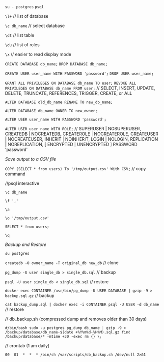 `su - postgres`
`psql`

`\l+` // list of database

`\c db_name` // select database

`\dt` // list table

`\du` // list of roles

`\x` // easier to read display mode

`CREATE DATABASE db_name;` `DROP DATABASE db_name;`

`CREATE USER user_name WITH PASSWORD 'password';` `DROP USER user_name;`

`GRANT ALL PRIVILEGES ON DATABASE db_name TO user;` `REVOKE ALL PRIVILEGES ON DATABASE db_name FROM user;` // SELECT, INSERT, UPDATE, DELETE, TRUNCATE, REFERENCES, TRIGGER, CREATE, or ALL

`ALTER DATABASE old_db_name RENAME TO new_db_name;`

`ALTER DATABASE db_name OWNER TO new_owner;`

`ALTER USER user_name WITH PASSWORD 'password';`

`ALTER USER user_name WITH ROLE;` // SUPERUSER | NOSUPERUSER, CREATEDB | NOCREATEDB, CREATEROLE | NOCREATEROLE, CREATEUSER | NOCREATEUSER, INHERIT | NOINHERIT, LOGIN | NOLOGIN, REPLICATION | NOREPLICATION, [ ENCRYPTED | UNENCRYPTED ] PASSWORD 'password'

*Save output to a CSV file*

`COPY (SELECT * from users) To '/tmp/output.csv' With CSV;` // copy command

//psql interactive

`\c db_name`

`\f ','`

`\a`

`\o '/tmp/output.csv'`

`SELECT * from users;`

`\q`

*Backup and Restore*

`su postgres`

`createdb -O owner_name -T original_db new_db` // clone

`pg_dump -U user single_db > single_db.sql` // backup

`psql -U user single_db < single_db.sql` // restore

`docker exec CONTAINER /usr/bin/pg_dump -U USER DATABASE | gzip -9 > backup.sql.gz` // backup

`cat backup_dump.sql | docker exec -i CONTAINER psql -U USER -d db_name` // restore

// db_backup.sh (compressed dump and removes older than 30 days)

`#/bin/bash
sudo -u postgres pg_dump db_name | gzip -9 > /backup/database/db_name-$(date +%Y%m%d-%H%M).sql.gz
find /backup/database/* -mtime +30 -exec rm {} \;`

// crontab (1 am daily)

`00  01  *  *  * /bin/sh /var/scripts/db_backup.sh /dev/null 2>&1`